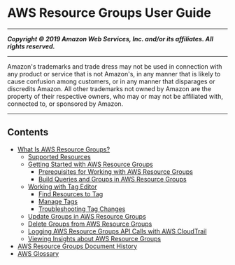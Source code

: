 # AWS Resource Groups User Guide

-----
*****Copyright &copy; 2019 Amazon Web Services, Inc. and/or its affiliates. All rights reserved.*****

-----
Amazon's trademarks and trade dress may not be used in 
     connection with any product or service that is not Amazon's, 
     in any manner that is likely to cause confusion among customers, 
     or in any manner that disparages or discredits Amazon. All other 
     trademarks not owned by Amazon are the property of their respective
     owners, who may or may not be affiliated with, connected to, or 
     sponsored by Amazon.

-----
## Contents
+ [What Is AWS Resource Groups?](welcome.md)
   + [Supported Resources](supported-resources.md)
   + [Getting Started with AWS Resource Groups](gettingstarted.md)
      + [Prerequisites for Working with AWS Resource Groups](gettingstarted-prereqs.md)
      + [Build Queries and Groups in AWS Resource Groups](gettingstarted-query.md)
   + [Working with Tag Editor](tag-editor.md)
      + [Find Resources to Tag](find-resources-to-tag.md)
      + [Manage Tags](tagging-resources.md)
      + [Troubleshooting Tag Changes](troubleshooting-tags.md)
   + [Update Groups in AWS Resource Groups](updating-resource-groups.md)
   + [Delete Groups from AWS Resource Groups](deleting-resource-groups.md)
   + [Logging AWS Resource Groups API Calls with AWS CloudTrail](logging-using-cloudtrail.md)
   + [Viewing Insights about AWS Resource Groups](viewing-group-insights.md)
+ [AWS Resource Groups Document History](doc-history.md)
+ [AWS Glossary](glossary.md)